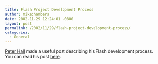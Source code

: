 ```yaml
---
title: Flash Project Development Process
author: mikechambers
date: 2002-11-29 12:24:01 -0800
layout: post
permalink: /2002/11/29/flash-project-development-process/
categories:
  - General
---
```



[Peter Hall][1] made a useful post describing his Flash development process.  
You can read his post [here][2].

 [1]: http://www.peterjoel.com/blog/
 [2]: http://chattyfig.figleaf.com/cgi-bin/ezmlm-cgi?1:mss:55225:200211:mlfnhadkcnfkapgohkdl